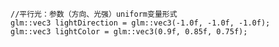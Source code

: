 
```
//平行光：参数（方向、光强）uniform变量形式
glm::vec3 lightDirection = glm::vec3(-1.0f, -1.0f, -1.0f);
glm::vec3 lightColor = glm::vec3(0.9f, 0.85f, 0.75f);
```
<!--stackedit_data:
eyJoaXN0b3J5IjpbLTE3MjU1MjI1ODUsLTIwODg3NDY2MTJdfQ
==
-->